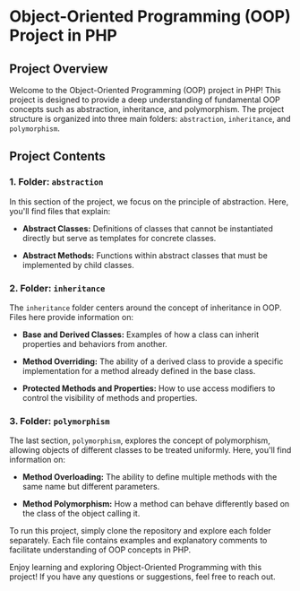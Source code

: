 # Object-Oriented Programming (OOP) Project in PHP

## Project Overview

Welcome to the Object-Oriented Programming (OOP) project in PHP! This project is designed to provide a deep understanding of fundamental OOP concepts such as abstraction, inheritance, and polymorphism. The project structure is organized into three main folders: `abstraction`, `inheritance`, and `polymorphism`.

## Project Contents

### 1. Folder: `abstraction`

In this section of the project, we focus on the principle of abstraction. Here, you'll find files that explain:

- **Abstract Classes:** Definitions of classes that cannot be instantiated directly but serve as templates for concrete classes.

- **Abstract Methods:** Functions within abstract classes that must be implemented by child classes.

### 2. Folder: `inheritance`

The `inheritance` folder centers around the concept of inheritance in OOP. Files here provide information on:

- **Base and Derived Classes:** Examples of how a class can inherit properties and behaviors from another.

- **Method Overriding:** The ability of a derived class to provide a specific implementation for a method already defined in the base class.

- **Protected Methods and Properties:** How to use access modifiers to control the visibility of methods and properties.

### 3. Folder: `polymorphism`

The last section, `polymorphism`, explores the concept of polymorphism, allowing objects of different classes to be treated uniformly. Here, you'll find information on:

- **Method Overloading:** The ability to define multiple methods with the same name but different parameters.

- **Method Polymorphism:** How a method can behave differently based on the class of the object calling it.


To run this project, simply clone the repository and explore each folder separately. Each file contains examples and explanatory comments to facilitate understanding of OOP concepts in PHP.

Enjoy learning and exploring Object-Oriented Programming with this project! If you have any questions or suggestions, feel free to reach out.
